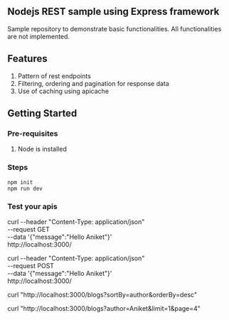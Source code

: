 Nodejs REST sample using Express framework
----------------

Sample repository to demonstrate basic functionalities. All functionalities are not implemented.

Features
---------
1. Pattern of rest endpoints
2. Filtering, ordering and pagination for response data
3. Use of caching using apicache

Getting Started
--------------

### Pre-requisites
1. Node is installed

### Steps
```
npm init
npm run dev
```

### Test your apis

curl --header "Content-Type: application/json" \
  --request GET \
  --data '{"message":"Hello Aniket"}' \
  http://localhost:3000/

curl --header "Content-Type: application/json" \
  --request POST \
  --data '{"message":"Hello Aniket"}' \
  http://localhost:3000/

curl "http://localhost:3000/blogs?sortBy=author&orderBy=desc"

curl "http://localhost:3000/blogs?author=Aniket&limit=1&page=4"
